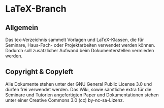 # LaTeX-Branch

## Allgemein

Das tex-Verzeichnis sammelt Vorlagen und LaTeX-Klassen, die für Seminare, Haus-Fach- oder Projektarbeiten verwendet werden können. Dadurch soll zusätzlicher Aufwand beim Dokumenterstellen vermieden werden.

## Copyright & Copyleft

Alle Dokumente stehen unter der GNU General Public License 3.0 und dürfen frei verwendet werden. Das Wiki, sowie sämtliche extra für die Seminare und Tutorien angefertigten Paper und Dokumentationen stehen unter einer Creative Commons 3.0 (cc) by-nc-sa-Lizenz.